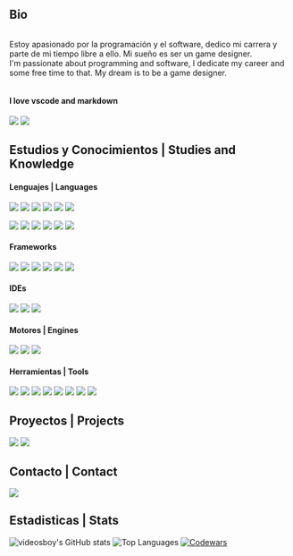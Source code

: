 ## Bio
<div style="display: flex; align-items: center;">
	<p>
		Estoy apasionado por la programación y el software, dedico mi carrera y parte de mi tiempo libre a ello. Mi sueño es ser un game designer. <br>
		I'm passionate about programming and software, I dedicate my career and some free time to that. My dream is to be a game designer.
	</p>
</div>

#### I love vscode and markdown
<p align="flex">
	<img src="https://skillicons.dev/icons?i=vscode" />
	<img src="https://skillicons.dev/icons?i=obsidian" />
</p>


## Estudios y Conocimientos | Studies and Knowledge 


#### Lenguajes | Languages
<p align="flex">
	<img src="https://skillicons.dev/icons?i=java" />
	<img src="https://skillicons.dev/icons?i=php" />
	<img src="https://skillicons.dev/icons?i=javascript" />
	<img src="https://skillicons.dev/icons?i=typescript" />
	<img src="https://skillicons.dev/icons?i=python" />
	<img src="https://skillicons.dev/icons?i=cs" />
</p>
<p align="flex">
	<img src="https://skillicons.dev/icons?i=html" />
	<img src="https://skillicons.dev/icons?i=css" />
	<!-- <img src="https://www.svgrepo.com/show/374142/twig.svg" /> -->
	<img src="https://skillicons.dev/icons?i=markdown" />
	<img src="https://skillicons.dev/icons?i=espacio" />
	<img src="https://skillicons.dev/icons?i=mysql" />
	<img src="https://skillicons.dev/icons?i=mongo" />
</p>

#### Frameworks
<p align="flex">
	<img src="https://skillicons.dev/icons?i=angular" />
	<img src="https://skillicons.dev/icons?i=bootstrap" />
	<img src="https://skillicons.dev/icons?i=espacio" />
	<img src="https://skillicons.dev/icons?i=symfony" />
	<img src="https://skillicons.dev/icons?i=nodejs" />
	<img src="https://skillicons.dev/icons?i=spring" />
</p>

#### IDEs
<p align="flex">
	<img src="https://skillicons.dev/icons?i=vscode" />
	<img src="https://skillicons.dev/icons?i=eclipse" />
	<img src="https://skillicons.dev/icons?i=idea" />
</p>

#### Motores | Engines
<p align="flex">
	<img src="https://skillicons.dev/icons?i=godot" />
	<img src="https://skillicons.dev/icons?i=gamemakerstudio" />
	<img src="https://skillicons.dev/icons?i=unity" />
</p>

#### Herramientas | Tools
<p align="flex">
	<img src="https://skillicons.dev/icons?i=git" />
	<img src="https://skillicons.dev/icons?i=github" />
	<img src="https://skillicons.dev/icons?i=docker" />
	<img src="https://skillicons.dev/icons?i=azure" />
	<img src="https://skillicons.dev/icons?i=maven" />
	<img src="https://skillicons.dev/icons?i=swagger" />
	<img src="https://skillicons.dev/icons?i=postman" />
	<img src="https://skillicons.dev/icons?i=wordpress" />
</p>




## Proyectos | Projects
<p align="flex">
  <!-- <a align="center" href="https://danivals.github.io" target="_blank"> <img src="https://img.shields.io/badge/My%20website-danivals.github.io-blue"></a> -->
  <a align="center" href="https://github.com/DaniVals/TFC-FloatingMana" target="_blank"> <img src="https://img.shields.io/badge/TFC-FloatingMana-purple?logo=symfony&style=for-the-badge"></a>
  <a align="center" href="https://github.com/DaniVals/Colorful-Callouts-for-Obsidian" target="_blank"> <img src="https://img.shields.io/badge/Colorful%20Callouts-for%20Obsidian-976deb?logo=obsidian&style=for-the-badge"></a>
</p>


## Contacto | Contact
<p align="flex">
  <!-- <a align="center" href="https://linktr.ee/danielVals" target="_blank"><img src="https://img.shields.io/badge/linktree-danielVals-green_?logo=linktree&style=for-the-badge"></a> -->
  <a align="center" href="mailto:dani.sara.vals@gmail.com" target="_blank"><img src="https://img.shields.io/badge/Gmail-dani.sara.vals@gmail.com-red?logo=gmail&style=for-the-badge"></a>
  <br>
</p>


## Estadisticas | Stats

<p align="flex">
	<img src="https://github-readme-stats.vercel.app/api?username=danivals&custom_title=GitHub%20%Stats&layout=compact&title_color=00ffcc&icon_color=00cc99&theme=transparent&show_icons=true&count_private=true"	alt="videosboy's GitHub stats" />
	<img src="https://github-readme-stats.vercel.app/api/top-langs/?username=danivals&custom_title=Top%20%Languages&layout=compact&title_color=00ffcc&theme=transparent&langs_count=10&hide=Hack&count_private=true" alt="Top Languages" />
	<a href="https://www.codewars.com/users/dani.vs" target="_blank">
	<img src="https://www.codewars.com/users/dani.vs/badges/large" alt="Codewars"/>
	</a>
	<br>
</p>


